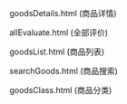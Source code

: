 goodsDetails.html (商品详情)

allEvaluate.html (全部评价)

goodsList.html (商品列表)

searchGoods.html (商品搜索)

goodsClass.html (商品分类)